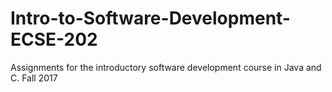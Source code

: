 # Intro-to-Software-Development-ECSE-202
Assignments for the introductory software development course in Java and C. Fall 2017

